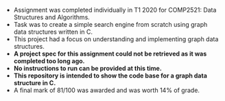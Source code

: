 - Assignment was completed individually in T1 2020 for COMP2521: Data Structures and Algorithms.
- Task was to create a simple search engine from scratch using graph data structures written in C.
- This project had a focus on understanding and implementing graph data structures.
- **A project spec for this assignment could not be retrieved as it was completed too long ago.**
- **No instructions to run can be provided at this time.**
- **This repository is intended to show the code base for a graph data structure in C.**
- A final mark of 81/100 was awarded and was worth 14% of grade.
